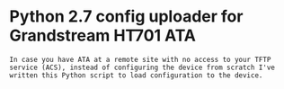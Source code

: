 # Python 2.7 config uploader for Grandstream HT701 ATA

	In case you have ATA at a remote site with no access to your TFTP service (ACS), instead of configuring the device from scratch I've written this Python script to load configuration to the device.
	
	
